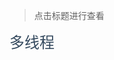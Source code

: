 > 点击标题进行查看

<a href="#data_structure/多线程.md" style="font-size: 24px; color: #34495e; text-decoration: none">多线程</a>


